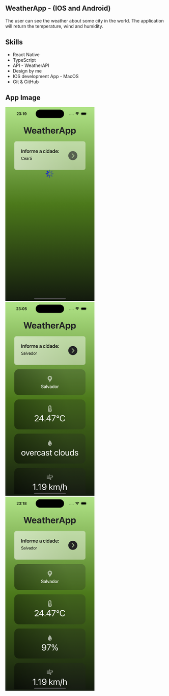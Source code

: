 ## WeatherApp - (IOS and Android)
The user can see the weather about some city in the world. The application will return the temperature, wind and humidity.

## Skills
- React Native
- TypeScript
- API - WeatherAPI
- Design by me
- IOS development App - MacOS
- Git & GitHub

## App Image
<img width="280" alt="iPhone 15 - Pro App Trip" src="https://raw.githubusercontent.com/herbertribeiro19/WeatherApp/master/assets/images/simulator_screenshot_AF75FB2C-1C48-4889-8382-F2C7E0384850.png"><img width="280" alt="iPhone 15 - Pro App Trip" src="https://raw.githubusercontent.com/herbertribeiro19/WeatherApp/master/assets/images/Simulator%20Screenshot%20-%20iPhone%2015%20Pro%20-%202024-06-14%20at%2023.05.54.png"><img width="280" alt="iPhone 15 - Pro App Trip" src="https://raw.githubusercontent.com/herbertribeiro19/WeatherApp/master/assets/images/Simulator%20Screenshot%20-%20iPhone%2015%20Pro%20-%202024-06-14%20at%2023.18.26.png">

